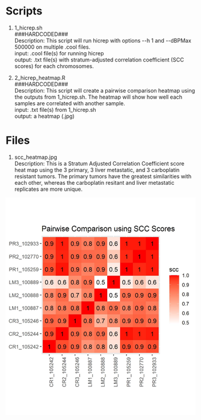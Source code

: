 # Scripts

1. 1_hicrep.sh  
  ###HARDCODED###  
  Description: This script will run hicrep with options --h 1 and --dBPMax 500000 on multiple .cool files.  
  input: .cool file(s) for running hicrep  
  output: .txt file(s) with stratum-adjusted correlation coefficient (SCC scores) for each chromosomes.  
  
2. 2_hicrep_heatmap.R  
  ###HARDCODED###  
  Description: This script will create a pairwise comparison heatmap using the outputs from 1_hicrep.sh. The heatmap will show how well each samples are correlated with another sample.  
  input: .txt file(s) from 1_hicrep.sh  
  output: a heatmap (.jpg)

# Files

1. scc_heatmap.jpg        
  Description: This is a Stratum Adjusted Correlation Coefficient score heat map using the 3 primary, 3 liver metastatic, and 3 carboplatin resistant tumors. The primary tumors have the greatest similarities with each other, whereas the carboplatin resitant and liver metastatic replicates are more unique. 

  ![heatmap](./scc_heatmap.jpg) 

